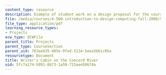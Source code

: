 ```yaml
---
content_type: resource
description: Example of student work on a design proposal for the course project.
file: /media/courses/4-500-introduction-to-design-computing-fall-2008/5fc7a17450918b731a50715aee50674a_assn1_9.pdf
file_type: application/pdf
learning_resource_types:
- Projects
ocw_type: OCWFile
parent_title: Projects
parent_type: CourseSection
parent_uid: 763ee635-d85e-0fed-5134-5eea3b61c05a
resourcetype: Document
title: Writer's Cabin on the Concord River
uid: 5fc7a174-5091-8b73-1a50-715aee50674a
---
```

